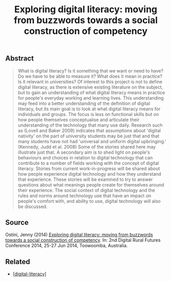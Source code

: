 ﻿---
backlinks:
- title: Digital Literacy
  url: /memex/sense/Learning/digital-literacy.html
title: 'Exploring digital literacy: moving from buzzwords towards a social construction
  of competency'
---
## Abstract

> What is digital literacy? Is it something that we want or need to have? Do we have to be able to measure it? What does it mean in practice? Is it relevant in universities? Of interest to this project is not to define digital literacy, as there is extensive existing literature on the subject, but to gain an understanding of what digital literacy means in practice for people's everyday working and learning lives. This understanding may feed into a better understanding of the definition of digital literacy, but its main goal is to look at what digital literacy means for individuals and groups. The focus is less on functional skills but on how people themselves conceptualise and articulate their understanding of the technology that many use daily. Research such as (Lovell and Baker 2009) indicates that assumptions about 'digital nativity' on the part of university students may be just that and that many students have not had 'universal and uniform digital upbringing.' (Kennedy, Judd et al. 2008) Some of the stories shared here may illustrate just that.
> A secondary aim is to shed light on people's behaviours and choices in relation to digital technology that can contribute to a number of fields working with the concept of digital literacy. Stories from current work-in-progress will be shared about how people experience digital technology and how they understand that experience. These stories will be examined to try to answer questions about what meanings people create for themselves around their experience. The social context of digital technology and the rules and norms around technology use that have an impact on people's comfort with, and ability to use, digital technology will also be discussed.

## Source

Ostini, Jenny (2014) [Exploring digital literacy: moving from buzzwords towards a social construction of competency](https://eprints.usq.edu.au/25769/). In: 2nd Digital Rural Futures Conference 2014, 25-27 Jun 2014, Toowoomba, Australia.

## Related 

- [[digital-literacy]]


[//begin]: # "Autogenerated link references for markdown compatibility"
[digital-literacy]: ../Learning/digital-literacy "Digital Literacy"
[//end]: # "Autogenerated link references"